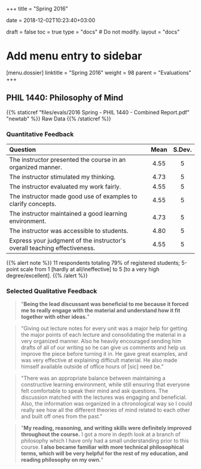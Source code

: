 +++
title = "Spring 2016"

date = 2018-12-02T10:23:40+03:00

draft = false
toc = true
type = "docs"  # Do not modify.
layout = "docs"

# Add menu entry to sidebar
[menu.dossier]
  linktitle = "Spring 2016"
  weight = 98
  parent = "Evaluations"
+++

## PHIL 1440: Philosophy of Mind

{{% staticref "files/evals/2016 Spring - PHIL 1440 - Combined Report.pdf" "newtab" %}}
<i class="fa fa-file-pdf"></i> Raw Data
{{% /staticref %}}

### Quantitative Feedback

**Question**|**Mean**|**S.Dev.**
:-----|:-----:|:-----:
The instructor presented the course in an organized manner.|4.55|5
The instructor stimulated my thinking.|4.73|5
The instructor evaluated my work fairly.|4.55|5
The instructor made good use of examples to clarify concepts.|4.55|5
The instructor maintained a good learning environment.|4.73|5
The instructor was accessible to students.|4.80|5
Express your judgment of the instructor's overall teaching effectiveness.|4.55|5

{{% alert note %}}
11 respondents totaling 79% of registered students; 5-point scale from 1 [hardly at all/ineffective] to 5 [to a very high degree/excellent].
{{% /alert %}}

### Selected Qualitative Feedback

> "**Being the lead discussant was beneficial to me because it forced me
> to really engage with the material and understand how it fit together
> with other ideas.**"

> "Giving out lecture notes for every unit was a major help for getting
> the major points of each lecture and consolidating the material in a
> very organized manner. Also he heavily encouraged sending him drafts
> of all of our writing so he can give us comments and help us improve
> the piece before turning it in. He gave great examples, and was very
> effective at explaining difficult material. He also made himself
> available outside of office hours of \[sic\] need be."

> "There was an appropriate balance between maintaining a constructive
> learning environment, while still ensuring that everyone felt
> comfortable to speak their mind and ask questions. The discussion
> matched with the lectures was engaging and beneficial. Also, the
> information was organized in a chronological way so I could really see
> how all the different theories of mind related to each other and built
> off ones from the past."

> "**My reading, reasoning, and writing skills were definitely improved
> throughout the course.** I got a more in depth look at a branch of
> philosophy which I have only had a small understanding prior to this
> course. **I also became familiar with more technical philosophical
> terms, which will be very helpful for the rest of my education, and
> reading philosophy on my own.**"
